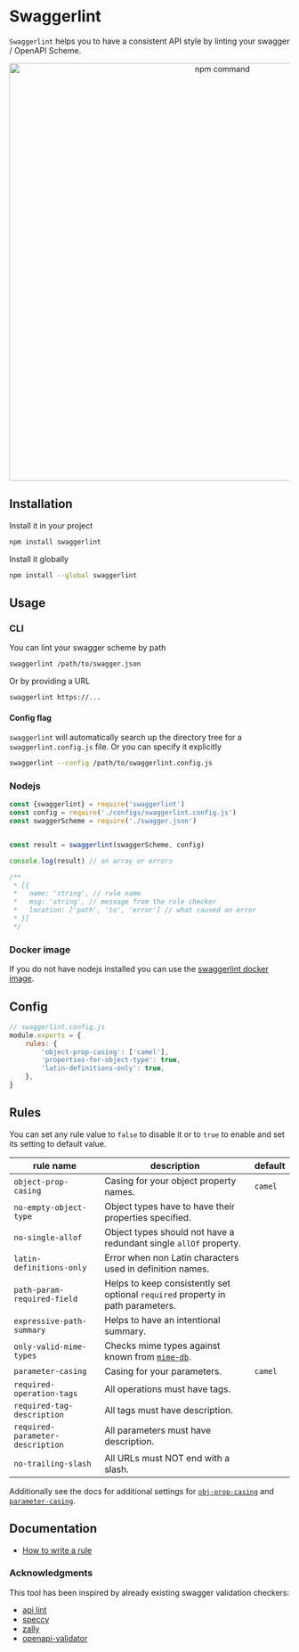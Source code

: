 # Swaggerlint

`Swaggerlint` helps you to have a consistent API style by linting your swagger / OpenAPI Scheme.

<p align="center"><img src="https://user-images.githubusercontent.com/5817809/72013495-0b443700-326f-11ea-9549-84dce1ec861e.png" width="750" alt="npm command"></p>

## Installation

Install it in your project

```sh
npm install swaggerlint
```

Install it globally
```sh
npm install --global swaggerlint
```

## Usage

### CLI

You can lint your swagger scheme by path
```sh
swaggerlint /path/to/swagger.json
```

Or by providing a URL

```sh
swaggerlint https://...
```

#### Config flag

`swaggerlint` will automatically search up the directory tree for a `swaggerlint.config.js` file. Or you can specify it explicitly

```sh
swaggerlint --config /path/to/swaggerlint.config.js
```

### Nodejs

```js
const {swaggerlint} = require('swaggerlint')
const config = require('./configs/swaggerlint.config.js')
const swaggerScheme = require('./swagger.json')


const result = swaggerlint(swaggerScheme, config)

console.log(result) // an array or errors

/**
 * [{
 *   name: 'string', // rule name
 *   msg: 'string', // message from the rule checker
 *   location: ['path', 'to', 'error'] // what caused an error
 * }]
 */

```

### Docker image

If you do not have nodejs installed you can use the [swaggerlint docker image](https://hub.docker.com/r/antonk52/alpine-swaggerlint).

## Config

```js
// swaggerlint.config.js
module.exports = {
    rules: {
        'object-prop-casing': ['camel'],
        'properties-for-object-type': true,
        'latin-definitions-only': true,
    },
}
```

## Rules

You can set any rule value to `false` to disable it or to `true` to enable and set its setting to default value.

| rule name | description | default |
|------------------------|------------------|------------------|
| `object-prop-casing`   | Casing for your object property names. | `camel` |
| `no-empty-object-type` | Object types have to have their properties specified. |
| `no-single-allof` | Object types should not have a redundant single `allOf` property. |
| `latin-definitions-only` | Error when non Latin characters used in definition names. |
| `path-param-required-field` | Helps to keep consistently set optional `required` property in path parameters. |
| `expressive-path-summary` | Helps to have an intentional summary. |
| `only-valid-mime-types` | Checks mime types against known from [`mime-db`](https://npm.im/mime-db). |
| `parameter-casing` | Casing for your parameters. | `camel` |
| `required-operation-tags` | All operations must have tags. |
| `required-tag-description` | All tags must have description. |
| `required-parameter-description` | All parameters must have description. |
| `no-trailing-slash` | All URLs must NOT end with a slash. |

Additionally see the docs for additional settings for [`obj-prop-casing`](./src/rules/object-prop-casing/readme.md) and [`parameter-casing`](./src/rules/parameter-casing/readme.md).

## Documentation

- [How to write a rule](./docs/how-to-write-a-rule.md)

### Acknowledgments

This tool has been inspired by already existing swagger validation checkers:

- [api lint](https://github.com/danielgtaylor/apilint)
- [speccy](https://github.com/wework/speccy)
- [zally](https://github.com/zalando/zally)
- [openapi-validator](https://github.com/IBM/openapi-validator)
